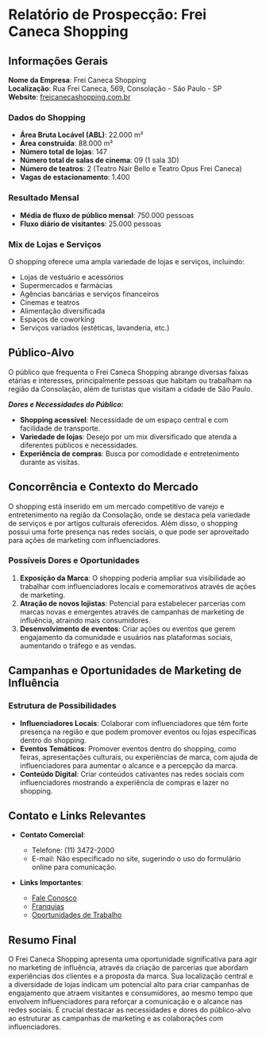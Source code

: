 # Relatório de Prospecção: Frei Caneca Shopping

## Informações Gerais

**Nome da Empresa**: Frei Caneca Shopping  
**Localização**: Rua Frei Caneca, 569, Consolação - São Paulo - SP  
**Website**: [freicanecashopping.com.br](http://www.freicanecashopping.com.br)

### Dados do Shopping
- **Área Bruta Locável (ABL)**: 22.000 m²
- **Área construída**: 88.000 m²
- **Número total de lojas**: 147
- **Número total de salas de cinema**: 09 (1 sala 3D)
- **Número de teatros**: 2 (Teatro Nair Bello e Teatro Opus Frei Caneca)
- **Vagas de estacionamento**: 1.400

### Resultado Mensal
- **Média de fluxo de público mensal**: 750.000 pessoas
- **Fluxo diário de visitantes**: 25.000 pessoas

### Mix de Lojas e Serviços
O shopping oferece uma ampla variedade de lojas e serviços, incluindo:

- Lojas de vestuário e acessórios
- Supermercados e farmácias
- Agências bancárias e serviços financeiros
- Cinemas e teatros
- Alimentação diversificada
- Espaços de coworking
- Serviços variados (estéticas, lavanderia, etc.)

## Público-Alvo
O público que frequenta o Frei Caneca Shopping abrange diversas faixas etárias e interesses, principalmente pessoas que habitam ou trabalham na região da Consolação, além de turistas que visitam a cidade de São Paulo.

***Dores e Necessidades do Público:***
- **Shopping acessível**: Necessidade de um espaço central e com facilidade de transporte.
- **Variedade de lojas**: Desejo por um mix diversificado que atenda a diferentes públicos e necessidades.
- **Experiência de compras**: Busca por comodidade e entretenimento durante as visitas.

## Concorrência e Contexto do Mercado
O shopping está inserido em um mercado competitivo de varejo e entretenimento na região da Consolação, onde se destaca pela variedade de serviços e por artigos culturais oferecidos. Além disso, o shopping possui uma forte presença nas redes sociais, o que pode ser aproveitado para ações de marketing com influenciadores.

### Possíveis Dores e Oportunidades
1. **Exposição da Marca**: O shopping poderia ampliar sua visibilidade ao trabalhar com influenciadores locais e comemorativos através de ações de marketing.
2. **Atração de novos lojistas**: Potencial para estabelecer parcerias com marcas novas e emergentes através de campanhas de marketing de influência, atraindo mais consumidores.
3. **Desenvolvimento de eventos**: Criar ações ou eventos que gerem engajamento da comunidade e usuários nas plataformas sociais, aumentando o tráfego e as vendas.

## Campanhas e Oportunidades de Marketing de Influência
### Estrutura de Possibilidades
- **Influenciadores Locais**: Colaborar com influenciadores que têm forte presença na região e que podem promover eventos ou lojas específicas dentro do shopping.
- **Eventos Temáticos**: Promover eventos dentro do shopping, como feiras, apresentações culturais, ou experiências de marca, com ajuda de influenciadores para aumentar o alcance e a percepção da marca.
- **Conteúdo Digital**: Criar conteúdos cativantes nas redes sociais com influenciadores mostrando a experiência de compras e lazer no shopping.

## Contato e Links Relevantes
- **Contato Comercial**: 
  - Telefone: (11) 3472-2000
  - E-mail: Não especificado no site, sugerindo o uso do formulário online para comunicação.
  
- **Links Importantes**:
  - [Fale Conosco](http://www.freicanecashopping.com.br/contato.php)
  - [Franquias](http://www.freicanecashopping.com.br/franquia.php)
  - [Oportunidades de Trabalho](http://www.freicanecashopping.com.br/oportunidade.php)

## Resumo Final
O Frei Caneca Shopping apresenta uma oportunidade significativa para agir no marketing de influência, através da criação de parcerias que abordam experiências dos clientes e a proposta da marca. Sua localização central e a diversidade de lojas indicam um potencial alto para criar campanhas de engajamento que atraem visitantes e consumidores, ao mesmo tempo que envolvem influenciadores para reforçar a comunicação e o alcance nas redes sociais. É crucial destacar as necessidades e dores do público-alvo ao estruturar as campanhas de marketing e as colaborações com influenciadores.